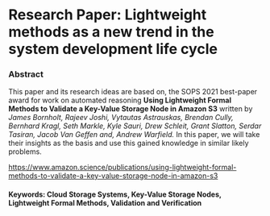 # Research Paper: Lightweight methods as a new trend in the system development life cycle

### Abstract
This paper and its research ideas are based on, the SOPS 2021 best-paper award for work on automated reasoning **Using Lightweight Formal Methods to Validate a Key-Value Storage Node in Amazon S3** written by *James Bornholt, Rajeev Joshi, Vytautas Astrauskas, Brendan Cully, Bernhard Kragl, Seth Markle, Kyle Sauri, Drew Schleit, Grant Slatton, Serdar Tasiran, Jacob Van Geffen and, Andrew Warfield.* In this paper, we will take their insights as the basis and use this gained knowledge in similar likely problems.

https://www.amazon.science/publications/using-lightweight-formal-methods-to-validate-a-key-value-storage-node-in-amazon-s3

#### Keywords: Cloud Storage Systems, Key-Value Storage Nodes, Lightweight Formal Methods, Validation and Verification
